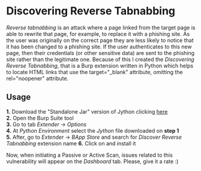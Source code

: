 # Discovering Reverse Tabnabbing

*Reverse tabnabbing* is an attack where a page linked from the target page is able to rewrite that page, for example, to replace it with a phishing site. As the user was originally on the correct page they are less likely to notice that it has been changed to a phishing site. If the user authenticates to this new page, then their credentials (or other sensitive data) are sent to the phishing site rather than the legitimate one.
Because of this I created the *Discovering Reverse Tabnabbing*, that is a Burp extension written in Python which helps to locate HTML links that use the target="_blank" attribute, omitting the rel="noopener" attribute. 

## Usage 
**1.** Download the "Standalone Jar" version of Jython clicking <a href="http://www.jython.org/downloads.html">here</a>  
**2.** Open the Burp Suite tool  
**3.** Go to tab *Extender* -> *Options*  
**4.** At *Python Environment* select the *Jython* file downloaded on **step 1**  
**5.** After, go to *Extender* -> *BApp Store* and search for *Discover Reverse Tabnabbing* extension name
**6.** Click on and install it  

Now, when initiating a Passive or Active Scan, issues related to this vulnerability will appear on the *Dashboard* tab.
Please, give it a rate :)
